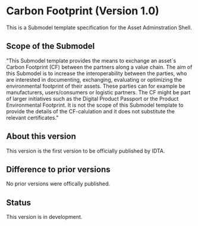 # Carbon Footprint (Version 1.0)

This is a Submodel template specification for the Asset Adminstration Shell.

## Scope of the Submodel 

"This Submodel template provides the means to exchange an asset`s Carbon Footprint (CF) between the partners along a value chain. The aim of this Submodel is to increase the interoperability between the parties, who are interested in documenting, exchanging, evaluating or optimizing the environmental footprint of their assets. These parties can for example be manufacturers, users/consumers or logistic partners. The CF might be part of larger initiatives such as the Digital Product Passport or the Product Environmental Footprint. It is not the scope of this Submodel template to provide the details of the CF-calulation and it does not substitute the relevant certificates."


## About this version

This version is the first version to be officially published by IDTA.

## Difference to prior versions

No prior versions were offically published.

## Status

This version is in development. 
